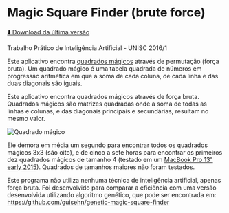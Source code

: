 # Magic Square Finder (brute force)

[⬇️ Download da última versão](https://github.com/guisehn/magic-square-finder/releases/latest)

Trabalho Prático de Inteligência Artificial - UNISC 2016/1

Este aplicativo encontra [quadrados mágicos](https://pt.wikipedia.org/wiki/Quadrado_m%C3%A1gico) através de permutação (força bruta). Um quadrado mágico é uma tabela quadrada de números em progressão aritmética em que a soma de cada coluna, de cada linha e das duas diagonais são iguais.

Este aplicativo encontra quadrados mágicos através de força bruta. Quadrados mágicos são matrizes quadradas onde
a soma de todas as linhas e colunas, e das diagonais principais e secundárias, resultam no mesmo valor.

![Quadrado mágico](https://wikimedia.org/api/rest_v1/media/math/render/svg/3bc23e727d4029de3d46c2b70b8eafd4fa718b70)

Ele demora em média um segundo para encontrar todos os quadrados mágicos 3x3 (são oito), e de cinco a sete horas para encontrar os primeiros dez quadrados mágicos de tamanho 4 (testado em um [MacBook Pro 13" early 2015](https://support.apple.com/kb/sp715?locale=en_US)). Quadrados de tamanhos maiores não foram testados.

Este programa não utiliza nenhuma técnica de inteligência artificial, apenas força bruta. Foi desenvolvido para comparar a eficiência com uma versão desenvolvida utilizando algoritmo genético, que pode ser encontrada em: https://github.com/guisehn/genetic-magic-square-finder
